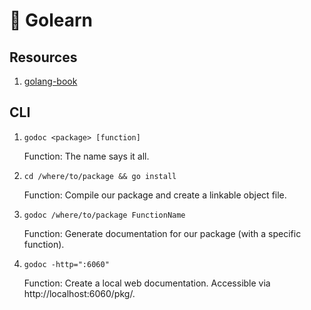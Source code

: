 # 📘 Golearn

## Resources

1. [golang-book](https://www.golang-book.com/books/intro)

## CLI

1. `godoc <package> [function]`

   Function: The name says it all.

2. `cd /where/to/package && go install`

   Function: Compile our package and create a linkable object file.

3. `godoc /where/to/package FunctionName`

   Function: Generate documentation for our package (with a specific function).

4. `godoc -http=":6060"`

   Function: Create a local web documentation. Accessible via http://localhost:6060/pkg/.
